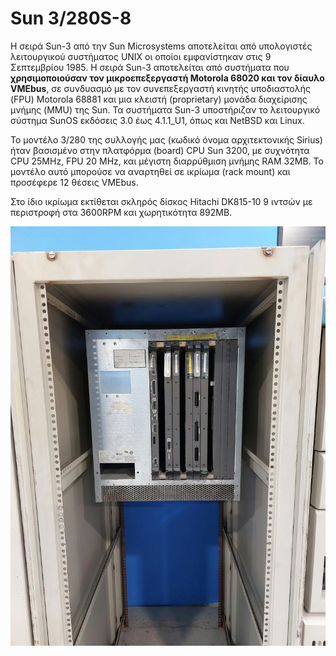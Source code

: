 # Sun 3/280S-8

Η σειρά Sun-3 από την Sun Microsystems αποτελείται από υπολογιστές λειτουργικού συστήματος UNIX οι οποίοι εμφανίστηκαν στις 9 Σεπτεμβρίου 1985. Η σειρά Sun-3 αποτελείται από συστήματα που **χρησιμοποιούσαν τον μικροεπεξεργαστή Motorola 68020 και τον δίαυλο VMEbus**, σε συνδυασμό με τον συνεπεξεργαστή κινητής υποδιαστολής (FPU) Motorola 68881 και μια κλειστή (proprietary) μονάδα διαχείρισης μνήμης (MMU) της Sun. Τα συστήματα Sun-3 υποστήριζαν το λειτουργικό σύστημα SunOS εκδόσεις 3.0 έως 4.1.1_U1, όπως και NetBSD και Linux.

Το μοντέλο 3/280 της συλλογής μας (κωδικό όνομα αρχιτεκτονικής Sirius) ήταν βασισμένο στην πλατφόρμα (board) CPU Sun 3200, με συχνότητα CPU 25ΜΗz, FPU 20 ΜΗz, και μέγιστη διαρρύθμιση μνήμης RAM 32MB. Το μοντέλο αυτό μπορούσε να αναρτηθεί σε ικρίωμα (rack mount) και προσέφερε 12 θέσεις VMEbus.

Στο ίδιο ικρίωμα εκτίθεται σκληρός δίσκος Hitachi DK815-10 9 ιντσών με περιστροφή στα 3600RPM και χωρητικότητα 892ΜΒ.

![Sun 3/280S-8](../assets/images/sun-3-280s-8-a.jpg)
